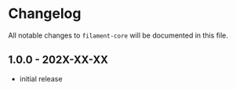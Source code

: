# Changelog

All notable changes to `filament-core` will be documented in this file.

## 1.0.0 - 202X-XX-XX

- initial release
